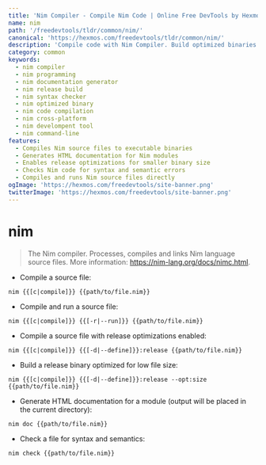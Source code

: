 ```yaml
---
title: 'Nim Compiler - Compile Nim Code | Online Free DevTools by Hexmos'
name: nim
path: '/freedevtools/tldr/common/nim/'
canonical: 'https://hexmos.com/freedevtools/tldr/common/nim/'
description: 'Compile code with Nim Compiler. Build optimized binaries and generate documentation for Nim modules effortlessly. Free online tool, no registration required.'
category: common
keywords:
  - nim compiler
  - nim programming
  - nim documentation generator
  - nim release build
  - nim syntax checker
  - nim optimized binary
  - nim code compilation
  - nim cross-platform
  - nim develompent tool
  - nim command-line
features:
  - Compiles Nim source files to executable binaries
  - Generates HTML documentation for Nim modules
  - Enables release optimizations for smaller binary size
  - Checks Nim code for syntax and semantic errors
  - Compiles and runs Nim source files directly
ogImage: 'https://hexmos.com/freedevtools/site-banner.png'
twitterImage: 'https://hexmos.com/freedevtools/site-banner.png'
---
```


# nim

> The Nim compiler.
> Processes, compiles and links Nim language source files.
> More information: <https://nim-lang.org/docs/nimc.html>.

- Compile a source file:

`nim {{[c|compile]}} {{path/to/file.nim}}`

- Compile and run a source file:

`nim {{[c|compile]}} {{[-r|--run]}} {{path/to/file.nim}}`

- Compile a source file with release optimizations enabled:

`nim {{[c|compile]}} {{[-d|--define]}}:release {{path/to/file.nim}}`

- Build a release binary optimized for low file size:

`nim {{[c|compile]}} {{[-d|--define]}}:release --opt:size {{path/to/file.nim}}`

- Generate HTML documentation for a module (output will be placed in the current directory):

`nim doc {{path/to/file.nim}}`

- Check a file for syntax and semantics:

`nim check {{path/to/file.nim}}`
